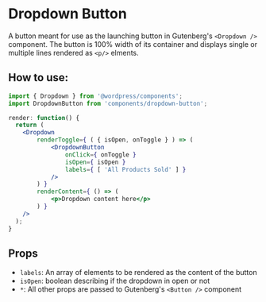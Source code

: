 Dropdown Button
====

A button meant for use as the launching button in Gutenberg's `<Dropdown />` component. The button is 100% width of its container and displays single or multiple lines rendered as `<p/>` elments.

## How to use:

```jsx
import { Dropdown } from '@wordpress/components';
import DropdownButton from 'components/dropdown-button';

render: function() {
  return (
    <Dropdown
		renderToggle={ ( { isOpen, onToggle } ) => (
			<DropdownButton
				onClick={ onToggle }
				isOpen={ isOpen }
				labels={ [ 'All Products Sold' ] }
			/>
		) }
		renderContent={ () => (
			<p>Dropdown content here</p>
		) }
	/>
  );
}
```

## Props

* `labels`: An array of elements to be rendered as the content of the button
* `isOpen`: boolean describing if the dropdown in open or not
* `*`: All other props are passed to Gutenberg's `<Button />` component
